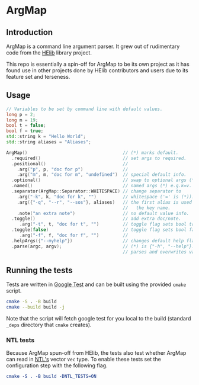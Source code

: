 # ArgMap

## Introduction

ArgMap is a command line argument parser. It grew out of rudimentary code from
the [HElib](https://github.com/homenc/HElib) library project.

This repo is essentially a spin-off for ArgMap to be its own project as it has
found use in other projects done by HElib contributors and users due to its
feature set and terseness.

## Usage

```c++
// Variables to be set by command line with default values.
long p = 2;
long m = 19;
bool t = false;
bool f = true;
std::string k = "Hello World";
std::string aliases = "Aliases";

ArgMap()                                    // (*) marks default.
  .required()                               // set args to required.
  .positional()                             //
    .arg("p", p, "doc for p")               //
    .arg("m", m, "doc for m", "undefined")  // special default info.
  .optional()                               // swap to optional args (*).
  .named()                                  // named args (*) e.g.k=v.
  .separator(ArgMap::Separator::WHITESPACE) // change separator to
    .arg("-k", k, "doc for k", "")          // whitespace ('=' is (*)).
    .arg({"-q", "--r", "--sos"}, aliases)   // the first alias is used as
                                            //   the key name.
    .note("an extra note")                  // no default value info.
  .toggle()                                 // add extra doc/note.
     .arg("-t", t, "doc for t", "")         // toggle flag sets bool true.
  .toggle(false)                            // toggle flag sets bool false.
     .arg("-f", f, "doc for f", "")         //
  .helpArgs({"--myhelp"})                   // changes default help flags
  .parse(argc, argv);                       // (*) is {"-h", "--help"}.
                                            // parses and overwrites values
```

## Running the tests
Tests are written in [Google Test](https://github.com/google/googletest) and
can be built using the provided `cmake` script.

```bash
cmake -S . -B build
cmake --build build -j
```

Note that the script will fetch google test for you local to the build
(standard `_deps` directory that `cmake` creates).

### NTL tests
Because ArgMap spun-off from HElib, the tests also test whether ArgMap can read
in [NTL's](https://github.com/libntl/ntl) vector `Vec` type. To enable these
tests set the configuration step with the following flag.

```cmake
cmake -S . -B build -DNTL_TESTS=ON
```

